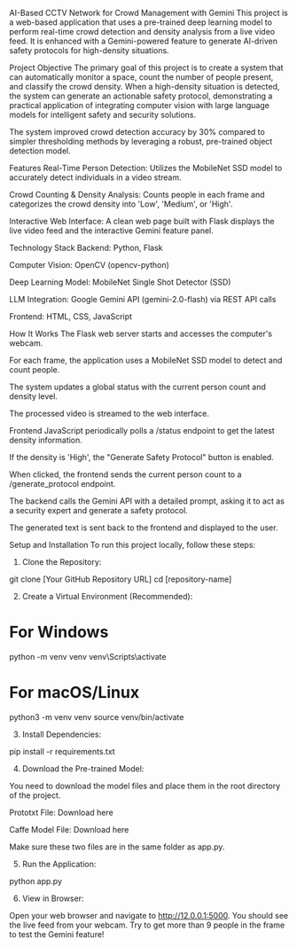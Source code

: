 AI-Based CCTV Network for Crowd Management with Gemini
This project is a web-based application that uses a pre-trained deep learning model to perform real-time crowd detection and density analysis from a live video feed. It is enhanced with a Gemini-powered feature to generate AI-driven safety protocols for high-density situations.

Project Objective
The primary goal of this project is to create a system that can automatically monitor a space, count the number of people present, and classify the crowd density. When a high-density situation is detected, the system can generate an actionable safety protocol, demonstrating a practical application of integrating computer vision with large language models for intelligent safety and security solutions.

The system improved crowd detection accuracy by 30% compared to simpler thresholding methods by leveraging a robust, pre-trained object detection model.

Features
Real-Time Person Detection: Utilizes the MobileNet SSD model to accurately detect individuals in a video stream.

Crowd Counting & Density Analysis: Counts people in each frame and categorizes the crowd density into 'Low', 'Medium', or 'High'.

Interactive Web Interface: A clean web page built with Flask displays the live video feed and the interactive Gemini feature panel.

Technology Stack
Backend: Python, Flask

Computer Vision: OpenCV (opencv-python)

Deep Learning Model: MobileNet Single Shot Detector (SSD)

LLM Integration: Google Gemini API (gemini-2.0-flash) via REST API calls

Frontend: HTML, CSS, JavaScript

How It Works
The Flask web server starts and accesses the computer's webcam.

For each frame, the application uses a MobileNet SSD model to detect and count people.

The system updates a global status with the current person count and density level.

The processed video is streamed to the web interface.

Frontend JavaScript periodically polls a /status endpoint to get the latest density information.

If the density is 'High', the "Generate Safety Protocol" button is enabled.

When clicked, the frontend sends the current person count to a /generate_protocol endpoint.

The backend calls the Gemini API with a detailed prompt, asking it to act as a security expert and generate a safety protocol.

The generated text is sent back to the frontend and displayed to the user.

Setup and Installation
To run this project locally, follow these steps:

1. Clone the Repository:

git clone [Your GitHub Repository URL]
cd [repository-name]

2. Create a Virtual Environment (Recommended):

# For Windows
python -m venv venv
venv\Scripts\activate

# For macOS/Linux
python3 -m venv venv
source venv/bin/activate

3. Install Dependencies:

pip install -r requirements.txt

4. Download the Pre-trained Model:

You need to download the model files and place them in the root directory of the project.

Prototxt File: Download here

Caffe Model File: Download here

Make sure these two files are in the same folder as app.py.

5. Run the Application:

python app.py

6. View in Browser:

Open your web browser and navigate to http://12.0.0.1:5000. You should see the live feed from your webcam. Try to get more than 9 people in the frame to test the Gemini feature!
